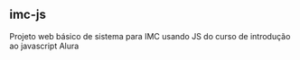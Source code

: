 ## imc-js
Projeto web básico de sistema para IMC usando JS do curso de introdução ao javascript Alura
